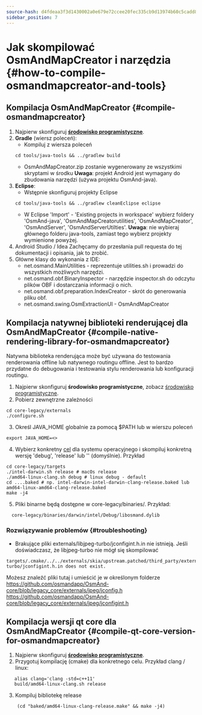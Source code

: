 ```yaml
---
source-hash: d4fdeaa3f3d1430002a0e679e72ccee20fec335cb9d13974b60c5cadd82a094e
sidebar_position: 7
---
```


# Jak skompilować OsmAndMapCreator i narzędzia {#how-to-compile-osmandmapcreator-and-tools}


## Kompilacja OsmAndMapCreator {#compile-osmandmapcreator}
1. Najpierw skonfiguruj **[środowisko programistyczne](setup-the-dev-environment.md)**.
2. **Gradle** (wiersz poleceń):
    - Kompiluj z wiersza poleceń
    ```
    cd tools/java-tools && ../gradlew build
    ```
    - OsmAndMapCreator.zip zostanie wygenerowany ze wszystkimi skryptami w środku
    **Uwaga**: projekt Android jest wymagany do zbudowania narzędzi (używa projektu OsmAnd-java).
3. **Eclipse**:
    - Wstępnie skonfiguruj projekty Eclipse
    ```
    cd tools/java-tools && ../gradlew cleanEclipse eclipse
    ```
    - W Eclipse 'Import' - 'Existing projects in workspace' wybierz foldery 'OsmAnd-java', 'OsmAndMapCreatorutilities', 'OsmAndMapCreator', 'OsmAndServer', 'OsmAndServerUtilties'.
    **Uwaga**: nie wybieraj głównego folderu java-tools, zamiast tego wybierz projekty wymienione powyżej.
4. Android Studio / Idea
    Zachęcamy do przesłania pull requesta do tej dokumentacji i opisania, jak to zrobić.
5. Główne klasy do wykonania z IDE:
   - net.osmand.MainUtilities - reprezentuje utilities.sh i prowadzi do wszystkich możliwych narzędzi.
   - net.osmand.obf.BinaryInspector - narzędzie inspector.sh do odczytu plików OBF i dostarczania informacji o nich.
   - net.osmand.obf.preparation.IndexCreator - skrót do generowania pliku obf.
   - net.osmand.swing.OsmExtractionUI - OsmAndMapCreator

## Kompilacja natywnej biblioteki renderującej dla OsmAndMapCreator {#compile-native-rendering-library-for-osmandmapcreator}
Natywna biblioteka renderująca może być używana do testowania renderowania offline lub natywnego routingu offline. Jest to bardzo przydatne do debugowania i testowania stylu renderowania lub konfiguracji routingu.

1. Najpierw skonfiguruj **środowisko programistyczne**, zobacz [środowisko programistyczne](./setup-the-dev-environment).
2. Pobierz zewnętrzne zależności
 ```
 cd core-legacy/externals
 ./configure.sh
 ```
3. Określ JAVA_HOME globalnie za pomocą $PATH lub w wierszu poleceń
  ```
  export JAVA_HOME=<>
  ```
4. Wybierz konkretny [cel](https://github.com/osmandapp/OsmAnd-core/tree/legacy_core/targets) dla systemu operacyjnego i skompiluj konkretną wersję 'debug', 'release' lub '' (domyślnie). Przykład
  ```
  cd core-legacy/targets
  ./intel-darwin.sh release # macOs release
  ./amd64-linux-clang.sh debug # linux debug - default
  cd ....baked # np. intel-darwin-intel-darwin-clang-release.baked lub amd64-linux-amd64-clang-release.baked
  make -j4
  ```
5. Pliki binarne będą dostępne w core-legacy/binaries/.
Przykład:
  ```
    core-legacy/binaries/darwin/intel/Debug/libosmand.dylib
  ```

### Rozwiązywanie problemów {#troubleshooting}
- Brakujące pliki externals/libjpeg-turbo/jconfigint.h.in nie istnieją.
Jeśli doświadczasz, że libjpeg-turbo nie mógł się skompilować
```
targets/.cmake/../../externals/skia/upstream.patched/third_party/externals/libjpeg-turbo/jconfigint.h.in does not exist.
```
Możesz znaleźć pliki tutaj i umieścić je w określonym folderze
https://github.com/osmandapp/OsmAnd-core/blob/legacy_core/externals/jpeg/jconfig.h
https://github.com/osmandapp/OsmAnd-core/blob/legacy_core/externals/jpeg/jconfigint.h

## Kompilacja wersji qt core dla OsmAndMapCreator {#compile-qt-core-version-for-osmandmapcreator}
1. Najpierw skonfiguruj **[środowisko programistyczne](setup-the-dev-environment.md)**.
2. Przygotuj kompilację (cmake) dla konkretnego celu. Przykład clang / linux:
```
   alias clang='clang -std=c++11'
   build/amd64-linux-clang.sh release
```
3. Kompiluj bibliotekę release
```
    (cd "baked/amd64-linux-clang-release.make" && make -j4)
```